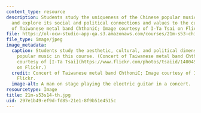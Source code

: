 ```yaml
---
content_type: resource
description: Students study the uniqueness of the Chinese popular music in this course,
  and explore its social and political connections and values to the culture. Concert
  of Taiwanese metal band ChthoniC; Image courtesy of I-Ta Tsai on Flickr.
file: https://ol-ocw-studio-app-qa.s3.amazonaws.com/courses/21m-s53-chinese-popular-musics-in-dialogue-spring-2014/297e1b49ef9dfd8521e18f9b51e4515c_21m-s53s14-th.jpg
file_type: image/jpeg
image_metadata:
  caption: Students study the aesthetic, cultural, and political dimensions of Chinese-language
    popular music in this course. (Concert of Taiwanese metal band ChthoniC; Image
    courtesy of [I-Ta Tsai](https://www.flickr.com/photos/tsaiid/14004563662/in/set-72157644346326683)
    on Flickr.)
  credit: Concert of Taiwanese metal band ChthoniC; Image courtesy of I-Ta Tsai on
    Flickr.
  image-alt: A man on stage playing the electric guitar in a concert.
resourcetype: Image
title: 21m-s53s14-th.jpg
uid: 297e1b49-ef9d-fd85-21e1-8f9b51e4515c
---
```


